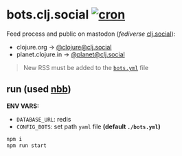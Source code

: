 # bots.clj.social [![cron](https://github.com/avelino/bots.clj.social/actions/workflows/cron.yml/badge.svg?branch=main)](https://github.com/avelino/bots.clj.social/actions/workflows/cron.yml)

Feed process and public on mastodon (_fediverse_ [clj.social](https://clj.social)):

- clojure.org -> <a rel="me" href="https://clj.social/@clojure">@clojure@clj.social</a>
- planet.clojure.in -> <a rel="me" href="https://clj.social/@planet">@planet@clj.social</a>

> New RSS must be added to the [`bots.yml`](./bots.yml) file

## run (used [nbb](https://github.com/babashka/nbb))

**ENV VARS:**

- `DATABASE_URL`: redis
- `CONFIG_BOTS`: set path `yaml` file __(default `./bots.yml`)__

``` sh
npm i
npm run start
```
